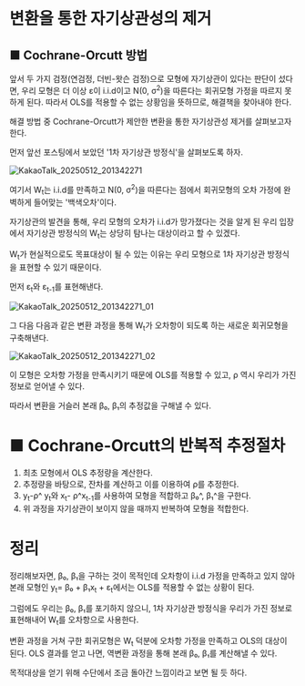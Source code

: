 # 변환을 통한 자기상관성의 제거 

## ■ Cochrane-Orcutt 방법
앞서 두 가지 검정(연검정, 더빈-왓슨 검정)으로 모형에 자기상관이 있다는 판단이 섰다면, 
우리 모형은 더 이상 ε이 i.i.d이고 N(0, σ<sup>2</sup>)을 따른다는 회귀모형 가정을 따르지 못하게 된다.
따라서 OLS를 적용할 수 없는 상황임을 뜻하므로, 해결책을 찾아내야 한다.

해결 방법 중 Cochrane-Orcutt가 제안한 변환을 통한 자기상관성 제거를 살펴보고자 한다. 

먼저 앞선 포스팅에서 보았던 '1차 자기상관 방정식'을 살펴보도록 하자. 

![KakaoTalk_20250512_201342271](https://github.com/user-attachments/assets/c830464c-eb69-4b6e-ab66-a60d963c5740)

여기서 W<sub>t</sub>는 i.i.d를 만족하고 N(0, σ<sup>2</sup>)을 따른다는 점에서
회귀모형의 오차 가정에 완벽하게 들어맞는 '백색오차'이다.

자기상관의 발견을 통해, 우리 모형의 오차가 i.i.d가 망가졌다는 것을 알게 된 우리 입장에서 
자기상관 방정식의 W<sub>t</sub>는 상당히 탐나는 대상이라고 할 수 있겠다.

W<sub>t</sub>가 현실적으로도 목표대상이 될 수 있는 이유는 우리 모형으로 1차 자기상관 방정식을 표현할 수 있기 때문이다. 

먼저 ε<sub>t</sub>와 ε<sub>t-1</sub>를 표현해낸다. 


![KakaoTalk_20250512_201342271_01](https://github.com/user-attachments/assets/c16b5ab1-556b-4e09-bfd9-a4bc885e9091)


그 다음 다음과 같은 변환 과정을 통해 W<sub>t</sub>가 오차항이 되도록 하는 새로운 회귀모형을 구축해낸다. 

![KakaoTalk_20250512_201342271_02](https://github.com/user-attachments/assets/eb964ba9-ddf2-4989-a4ed-d5ee8d9ca5bb)

이 모형은 오차항 가정을 만족시키기 때문에 OLS를 적용할 수 있고,
ρ 역시 우리가 가진 정보로 얻어낼 수 있다.

따라서 변환을 거슬러 본래 β₀, β₁의 추정값을 구해낼 수 있다.

# ■ Cochrane-Orcutt의 반복적 추정절차
1) 최초 모형에서 OLS 추정량을 계산한다.
2) 추정량을 바탕으로, 잔차를 계산하고 이를 이용하여 ρ를 추정한다.
3) y<sub>t</sub>-ρ^ y<sub>t</sub>와 x<sub>t</sub>- ρ^x<sub>t-1</sub>를 사용하여 모형을 적합하고 β₀^, β₁^을 구한다.
4) 위 과정을 자기상관이 보이지 않을 때까지 반복하여 모형을 적합한다.

# 정리
정리해보자면, β₀, β₁을 구하는 것이 목적인데 오차항이 i.i.d 가정을 만족하고 있지 않아
본래 모형인 y<sub>t</sub>= β₀ + β₁x<sub>t</sub> + ε<sub>t</sub>에서는 OLS를 적용할 수 없는 상황이 된다.

그럼에도 우리는 β₀, β₁를 포기하지 않으니,
1차 자기상관 방정식을 우리가 가진 정보로 표현해내어 W<sub>t</sub>를 오차항으로 사용한다.

변환 과정을 거쳐 구한 회귀모형은 W<sub>t</sub> 덕분에 오차항 가정을 만족하고 OLS의 대상이 된다.
OLS 결과를 얻고 나면, 역변환 과정을 통해 본래 β₀, β₁를 계산해낼 수 있다. 

목적대상을 얻기 위해 수단에서 조금 돌아간 느낌이라고 보면 될 듯 하다.
